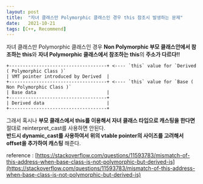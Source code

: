 ```yaml
---
layout: post
title:  "자녀 클래스만 Polymorphic 클래스인 경우 this 참조시 발생하는 문제"
date:   2021-10-21
tags: [C++, Recommend]
---
```


자녀 클래스만 Polymorphic 클래스인 경우 **Non Polymorphic 부모 클래스안에서 참조하는 this**와 **자녀 Polymorphic 클래스에서 참조하는 this**의 **주소가 다르다!!**             

```
+------------------------------------+ <---- `this` value for `Derived ( Polymorphic Class )`
| VMT pointer introduced by Derived  |
+------------------------------------+ <---- `this` value for `Base ( Non Polymorphic Class )`
| Base data                          |
+------------------------------------+
| Derived data                       |
+------------------------------------+
```

그래서 혹시나 **부모 클래스에서 this를 이용해서 자녀 클래스 타입으로 캐스팅을 한다면** 절대로 reinterpret_cast를 사용하면 안된다.         
**반드시 dynamic_cast를 사용하여서 위의 vtable pointer의 사이즈를 고려해서 offset을 추가하여 캐스팅** 해준다.           

reference : [https://stackoverflow.com/questions/11593783/mismatch-of-this-address-when-base-class-is-not-polymorphic-but-derived-is](https://stackoverflow.com/questions/11593783/mismatch-of-this-address-when-base-class-is-not-polymorphic-but-derived-is)         

